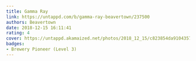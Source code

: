 ```yaml
---
title: Gamma Ray
link: https://untappd.com/b/gamma-ray-beavertown/237500
authors: Beavertown
date: 2018-12-15 16:11:41
rating: 4
cover: https://untappd.akamaized.net/photos/2018_12_15/c823854da91043572280347f6086aaaa_640x640.jpg
badges:
- Brewery Pioneer (Level 3)
---
```

